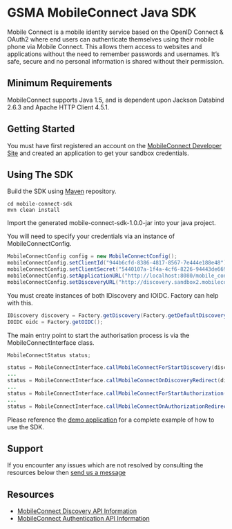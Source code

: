 GSMA MobileConnect Java SDK
==============================================================================================================

Mobile Connect is a mobile identity service based on the OpenID Connect & OAuth2 where end users can authenticate themselves using their mobile phone via Mobile Connect. This allows them access to websites and applications without the need to remember passwords and usernames. It’s safe, secure and no personal information is shared without their permission.

## Minimum Requirements

MobileConnect supports Java 1.5, and is dependent upon Jackson Databind 2.6.3 and Apache HTTP Client 4.5.1.

## Getting Started

You must have first registered an account on the [MobileConnect Developer Site](https://developer.mobileconnect.io) and created an application to get your sandbox credentials.

## Using The SDK

Build the SDK using [Maven](https://maven.apache.org/) repository.

```posh
cd mobile-connect-sdk
mvn clean install
```

Import the generated mobile-connect-sdk-1.0.0-jar into your java project.

You will need to specify your credentials via an instance of MobileConnectConfig.

```java
MobileConnectConfig config = new MobileConnectConfig();
mobileConnectConfig.setClientId("944b6cfd-8386-4817-8567-7e444e188e48");
mobileConnectConfig.setClientSecret("5440107a-1f4a-4cf6-8226-94443de6692f");
mobileConnectConfig.setApplicationURL("http://localhost:8080/mobile_connect");
mobileConnectConfig.setDiscoveryURL("http://discovery.sandbox2.mobileconnect.io/v2/discovery");
```

You must create instances of both IDiscovery and IOIDC.  Factory can help with this.

```java
IDiscovery discovery = Factory.getDiscovery(Factory.getDefaultDiscoveryCache());
IOIDC oidc = Factory.getOIDC();
```

The main entry point to start the authorisation process is via the MobileConnectInterface class.

```java
MobileConnectStatus status;

status = MobileConnectInterface.callMobileConnectForStartDiscovery(discovery, config, servletRequest, servletResponse)
...
status = MobileConnectInterface.callMobileConnectOnDiscoveryRedirect(discovery, config, servletRequest, servletResponse);
...
status = MobileConnectInterface.callMobileConnectForStartAuthorization(oidc, config, servletRequest);
...
status = MobileConnectInterface.callMobileConnectOnAuthorizationRedirect(oidc, config, servletRequest);
```

Please reference the [demo application](mobile-connect-demo/) for a complete example of how to use the SDK.

## Support

If you encounter any issues which are not resolved by consulting the resources below then [send us a message](https://developer.mobileconnect.io/content/contact-us)

## Resources

- [MobileConnect Discovery API Information](https://developer.mobileconnect.io/content/discovery-api-0)
- [MobileConnect Authentication API Information](https://developer.mobileconnect.io/content/mobile-connect-api)
